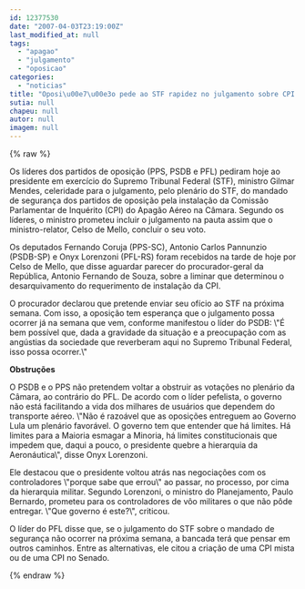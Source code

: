 ```yaml
---
id: 12377530
date: "2007-04-03T23:19:00Z"
last_modified_at: null
tags:
  - "apagao"
  - "julgamento"
  - "oposicao"
categories:
  - "noticias"
title: "Oposi\u00e7\u00e3o pede ao STF rapidez no julgamento sobre CPI do Apag\u00e3o"
sutia: null
chapeu: null
autor: null
imagem: null
---
```

{% raw %}
<p><P>Os líderes dos partidos de oposição (PPS, PSDB e PFL) pediram hoje ao presidente em exercício do Supremo Tribunal Federal (STF), ministro Gilmar Mendes, celeridade para o julgamento, pelo plenário do STF, do mandado de segurança dos partidos de oposição pela instalação da Comissão Parlamentar de Inquérito (CPI) do Apagão Aéreo na Câmara. Segundo os líderes, o ministro prometeu incluir o julgamento na pauta assim que o ministro-relator, Celso de Mello, concluir o seu voto. </P></p>
<p><P>Os deputados Fernando Coruja (PPS-SC), Antonio Carlos Pannunzio (PSDB-SP) e Onyx Lorenzoni (PFL-RS) foram recebidos na tarde de hoje por Celso de Mello, que disse aguardar parecer do procurador-geral da República, Antonio Fernando de Souza, sobre a liminar que determinou o desarquivamento do requerimento de instalação da CPI.</P></p>
<p><P>O procurador declarou que pretende enviar seu ofício ao STF na próxima semana. Com isso, a oposição tem esperança que o julgamento possa ocorrer já na semana que vem, conforme manifestou o líder do PSDB: \"É bem possível que, dada a gravidade da situação e a preocupação com as angústias da sociedade que reverberam aqui no Supremo Tribunal Federal, isso possa ocorrer.\"</P></p>
<p><P><STRONG>Obstruções</STRONG></P></p>
<p><P>O PSDB e o PPS não pretendem voltar a obstruir as votações no plenário da Câmara, ao contrário do PFL. De acordo com o líder pefelista, o governo não está facilitando a vida dos milhares de usuários que dependem do transporte aéreo. \"Não é razoável que as oposições entreguem ao Governo Lula um plenário favorável. O governo tem que entender que há limites. Há limites para a Maioria esmagar a Minoria, há limites constitucionais que impedem que, daqui a pouco, o presidente quebre a hierarquia da Aeronáutica\", disse Onyx Lorenzoni.</P></p>
<p><P>Ele destacou que o presidente voltou atrás nas negociações com os controladores \"porque sabe que errou\" ao passar, no processo, por cima da hierarquia militar. Segundo Lorenzoni, o ministro do Planejamento, Paulo Bernardo, prometeu para os controladores de vôo militares o que não pôde entregar. \"Que governo é este?\", criticou.</P></p>
<p><P>O líder do PFL disse que, se o julgamento do STF sobre o mandado de segurança não ocorrer na próxima semana, a bancada terá que pensar em outros caminhos. Entre as alternativas, ele citou a criação de uma CPI mista ou de uma CPI no Senado.</P> </p>
{% endraw %}